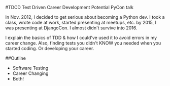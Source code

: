 #TDCD Test Driven Career Development
Potential PyCon talk

In Nov. 2012, I decided to get serious about becoming a Python dev. I took a class, wrote code at work, started presenting at meetups, etc. by 2015, I was presenting at DjangoCon. I almost didn't survive into 2016.

I explain the basics of TDD & how I could've used it  to avoid errors in my career change.  Also, finding tests you didn't KNOW you needed when you started coding. Or developing your career.

##Outline
-  Software Testing
-  Career Changing
-  Both!